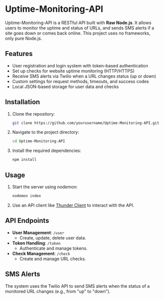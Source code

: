 # Uptime-Monitoring-API

Uptime-Monitoring-API is a RESTful API built with **Raw Node.js**. It allows users to monitor the uptime and status of URLs, and sends SMS alerts if a site goes down or comes back online. This project uses no frameworks, only pure Node.js.

## Features
- User registration and login system with token-based authentication
- Set up checks for website uptime monitoring (HTTP/HTTPS)
- Receive SMS alerts via Twilio when a URL changes status (up or down)
- Custom settings for request methods, timeouts, and success codes
- Local JSON-based storage for user data and checks

## Installation
1. Clone the repository:
    ```bash
    git clone https://github.com/yourusername/Uptime-Monitoring-API.git
    ```
2. Navigate to the project directory:
    ```bash
    cd Uptime-Monitoring-API
    ```
3. Install the required dependencies:
    ```bash
    npm install
    ```

## Usage
1. Start the server using nodemon:
    ```bash
    nodemon index
    ```
2. Use an API client like [Thunder Client](https://www.thunderclient.com/) to interact with the API.

## API Endpoints
- **User Management**: `/user`  
    - Create, update, delete user data.
- **Token Handling**: `/token`  
    - Authenticate and manage tokens.
- **Check Management**: `/check`  
    - Create and manage URL checks.

## SMS Alerts
The system uses the Twilio API to send SMS alerts when the status of a monitored URL changes (e.g., from "up" to "down").


